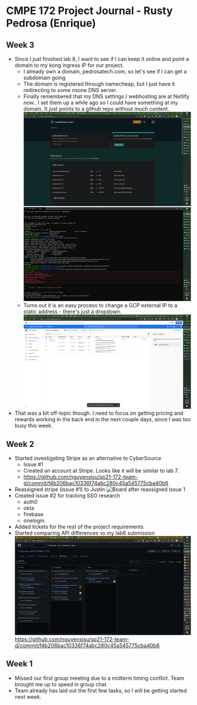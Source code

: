 # CMPE 172 Project Journal - Rusty Pedrosa (Enrique)

## Week 3
- Since I just finished lab 8, I want to see if I can keep it online and point a domain to my kong ingress IP for our project.
  - I already own a domain, pedrosatech.com, so let's see if I can get a subdomain going
  - The domain is registered through namecheap, but I just have it redirecting to some nsone DNS server.
  - Finally remembered that my DNS settings / webhosting are at Netlify now.. I set them up a while ago so I could have something at my domain.  It just points to a github repo without much content.
![](images/domain-setup.png)
![](images/api-via-domain.png)
  - Turns out it is an easy process to change a GCP external IP to a static address - there's just a dropdown.
![](images/static-gcp-ip.png)
- That was a bit off-topic though.  I need to focus on getting pricing and rewards working in the back end in the next couple days, since I was too busy this week.

## Week 2
- Started investigating Stripe as an alternative to CyberSource
  - Issue #1
  - Created an account at Stripe.  Looks like it will be similar to lab 7.
  - https://github.com/nguyensjsu/sp21-172-team-d/commit/f4b206bac10336f74abc280c45a545775cba40b6
- Reassigned stripe (issue #1) to Justin
![Board after reassigned issue 1](images/1-reassigned.png)
- Created issue #2 for tracking SSO research
  - auth0
  - okta
  - firebase
  - onelogin
- Added tickets for the rest of the project requirements
- Started comparing API differences vs my lab6 submission
![](images/9.png)
https://github.com/nguyensjsu/sp21-172-team-d/commit/f4b206bac10336f74abc280c45a545775cba40b6

## Week 1
- Missed our first group meeting due to a midterm timing conflict. Team brought me up to speed in group chat.
- Team already has laid out the first few tasks, so I will be getting started next week.
